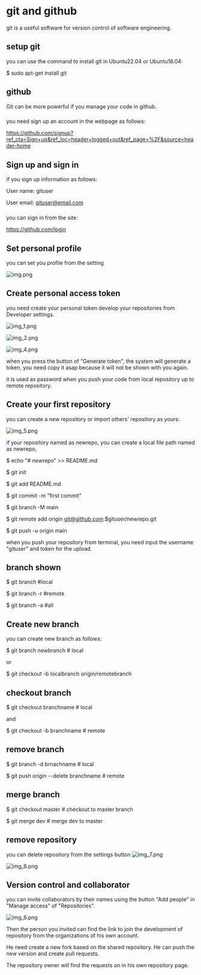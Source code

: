 # git and github
git is a useful software for version control of software engineering.
## setup git
you can use the command to install git in Ubuntu22.04 or Ubuntu18.04:

$ sudo apt-get install git

## github
Git can be more powerful if you manage your code in github.

###
you need sign up an account in the webpage as follows:

https://github.com/signup?ref_cta=Sign+up&ref_loc=header+logged+out&ref_page=%2F&source=header-home

## Sign up and sign in
if you sign up information as follows:

User name: gituser

User email: gituser@email.com

###
you can sign in from the site:

https://github.com/login

## Set personal profile
you can set you profile from the setting

![img.png](./img.png)

## Create personal access token

you need create your personal token develop your repositories from Developer settings.

![img_1.png](./img_1.png)

![img_2.png](./img_2.png)

![img_4.png](./img_4.png)

when you press the button of "Generate token", the system will generate a token, you need copy it asap because it will not be shown with you again.

it is used as password when you push your code from local repository up to remote repository.

## Create your first repository
you can create a new repository or import others' repository as yours:

![img_5.png](./img_5.png)

if your repository named as newrepo, you can create a local file path named as newrepo,

$ echo "# newrepo" >> README.md

$ git init

$ git add README.md

$ git commit -m "first commit"

$ git branch -M main

$ git remote add origin git@github.com:$gituser/newrepo.git

$ git push -u origin main

when you push your repository from terminal, you need input the username "gituser" and token for the upload. 
## branch shown
$ git branch #local

$ git branch -r #remote

$ git branch -a #all
## Create new branch
you can create new branch as follows:

$ git branch newbranch # local 

or

$ git checkout -b localbranch origin/remotebranch

## checkout branch
$ git checkout branchname # local

and

$ git checkout -b branchname # remote

## remove branch
$ git branch -d brnachname # local

$ git push origin --delete branchname # remote

## merge branch
$ git checkout master # checkout to master branch

$ git merge dev # merge dev to master
## remove repository
you can delete repository from the settings button
![img_7.png](img_7.png)

![img_8.png](img_8.png)

## Version control and collaborator
you can invite collaborators by their names using the button "Add people" in "Manage access" of "Repositories".

![img_6.png](./img_6.png)

Then the person you invited can find the link to join the development of repository from the organizations of his own account.

He need create a new fork based on the shared repository. He can push the new version and create pull requests.

The repository owner will find the requests on in his own repository page.
